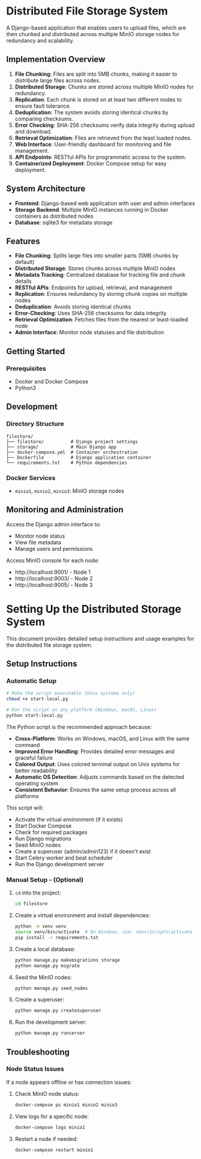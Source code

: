 # Distributed File Storage System

A Django-based application that enables users to upload files, which are then chunked and distributed across multiple MinIO storage nodes for redundancy and scalability.

## Implementation Overview

1. **File Chunking**: Files are split into 5MB chunks, making it easier to distribute large files across nodes.
2. **Distributed Storage**: Chunks are stored across multiple MinIO nodes for redundancy.
3. **Replication**: Each chunk is stored on at least two different nodes to ensure fault tolerance.
4. **Deduplication**: The system avoids storing identical chunks by comparing checksums.
5. **Error Checking**: SHA-256 checksums verify data integrity during upload and download.
6. **Retrieval Optimization**: Files are retrieved from the least loaded nodes.
7. **Web Interface**: User-friendly dashboard for monitoring and file management.
8. **API Endpoints**: RESTful APIs for programmatic access to the system.
9. **Containerized Deployment**: Docker Compose setup for easy deployment.

## System Architecture

- **Frontend**: Django-based web application with user and admin interfaces
- **Storage Backend**: Multiple MinIO instances running in Docker containers as distributed nodes
- **Database**: sqlite3 for metadata storage

## Features

- **File Chunking**: Splits large files into smaller parts (5MB chunks by default)
- **Distributed Storage**: Stores chunks across multiple MinIO nodes
- **Metadata Tracking**: Centralized database for tracking file and chunk details
- **RESTful APIs**: Endpoints for upload, retrieval, and management
- **Replication**: Ensures redundancy by storing chunk copies on multiple nodes
- **Deduplication**: Avoids storing identical chunks
- **Error-Checking**: Uses SHA-256 checksums for data integrity
- **Retrieval Optimization**: Fetches files from the nearest or least-loaded node
- **Admin Interface**: Monitor node statuses and file distribution

## Getting Started

### Prerequisites

- Docker and Docker Compose
- Python3

## Development

### Directory Structure
```
filestore/
├── filestore/          # Django project settings
├── storage/            # Main Django app
├── docker-compose.yml  # Container orchestration
├── Dockerfile          # Django application container
└── requirements.txt    # Python dependencies
```

### Docker Services
- `minio1`, `minio2`, `minio3`: MinIO storage nodes

## Monitoring and Administration

Access the Django admin interface to:
- Monitor node status
- View file metadata
- Manage users and permissions

Access MinIO console for each node:
- http://localhost:9001/ - Node 1
- http://localhost:9003/ - Node 2
- http://localhost:9005/ - Node 3


# Setting Up the Distributed Storage System

This document provides detailed setup instructions and usage examples for the distributed file storage system.

## Setup Instructions

### Automatic Setup

```bash
# Make the script executable (Unix systems only)
chmod +x start-local.py

# Run the script on any platform (Windows, macOS, Linux)
python start-local.py
```

The Python script is the recommended approach because:
- **Cross-Platform**: Works on Windows, macOS, and Linux with the same command
- **Improved Error Handling**: Provides detailed error messages and graceful failure
- **Colored Output**: Uses colored terminal output on Unix systems for better readability
- **Automatic OS Detection**: Adjusts commands based on the detected operating system
- **Consistent Behavior**: Ensures the same setup process across all platforms

This script will:
- Activate the virtual environment (if it exists)
- Start Docker Compose
- Check for required packages
- Run Django migrations
- Seed MinIO nodes
- Create a superuser (admin/admin123) if it doesn't exist
- Start Celery worker and beat scheduler
- Run the Django development server

### Manual Setup - (Optional)

1. `cd` into the project:
   ```bash
   cd filestore
   ```

2. Create a virtual environment and install dependencies:
   ```bash
   python -m venv venv
   source venv/bin/activate  # On Windows, use: venv\Scripts\activate
   pip install -r requirements.txt
   ```

3. Create a local database:
   ```bash
   python manage.py makemigrations storage
   python manage.py migrate
   ```

4. Seed the MinIO nodes:
   ```bash
   python manage.py seed_nodes
   ```

5. Create a superuser:
   ```bash
   python manage.py createsuperuser
   ```

6. Run the development server:
   ```bash
   python manage.py runserver
   ```


## Troubleshooting

### Node Status Issues

If a node appears offline or has connection issues:

1. Check MinIO node status:
   ```bash
   docker-compose ps minio1 minio2 minio3
   ```

2. View logs for a specific node:
   ```bash
   docker-compose logs minio1
   ```

3. Restart a node if needed:
   ```bash
   docker-compose restart minio1
   ```
